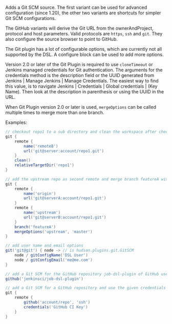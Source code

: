 Adds a Git SCM source. The first variant can be used for advanced configuration (since 1.20), the other two variants are
shortcuts for simpler Git SCM configurations.

The GitHub variants will derive the Git URL from the ownerAndProject, protocol and host parameters. Valid protocols are
`https`, `ssh` and `git`. They also configure the source browser to point to GitHub.

The Git plugin has a lot of configurable options, which are currently not all supported by the DSL. A  configure block
can be used to add more options.

Version 2.0 or later of the Git Plugin is required to use `cloneTimeout` or Jenkins managed credentials for Git
authentication. The arguments for the credentials method is the description field or the UUID generated from
Jenkins | Manage Jenkins | Manage Credentials. The easiest way to find this value, is to navigate
Jenkins | Credentials | Global credentials | (Key Name). Then look at the description in parenthesis or
using the UUID in the URL.

When Git Plugin version 2.0 or later is used, `mergeOptions` can be called multiple times to merge more than one branch.

Examples:

```groovy
// checkout repo1 to a sub directory and clean the workspace after checkout
git {
    remote {
        name('remoteB')
        url('git@server:account/repo1.git')
    }
    clean()
    relativeTargetDir('repo1')
}
```

```groovy
// add the upstream repo as second remote and merge branch featureA with master
git {
    remote {
        name('origin')
        url('git@serverA:account/repo1.git')
    }
    remote {
        name('upstream')
        url('git@serverB:account/repo1.git')
    }
    branch('featureA')
    mergeOptions('upstream', 'master')
}
```

```groovy
// add user name and email options
git('git@git') { node -> // is hudson.plugins.git.GitSCM
    node / gitConfigName('DSL User')
    node / gitConfigEmail('me@me.com')
}
```

```groovy
// add a Git SCM for the GitHub repository job-dsl-plugin of GitHub user jenkinsci
github('jenkinsci/job-dsl-plugin')
```

```groovy
// add a Git SCM for a GitHub repository and use the given credentials for authentication
git {
    remote {
        github('account/repo', 'ssh')
        credentials('GitHub CI Key')
    }
}
```